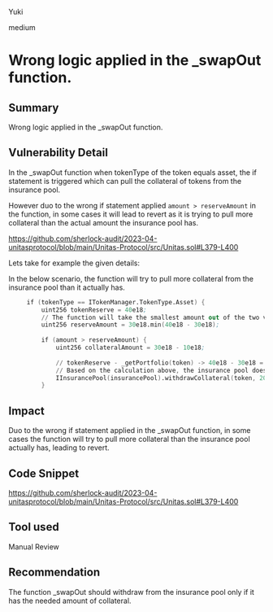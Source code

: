 Yuki

medium

# Wrong logic applied in the _swapOut function.

## Summary
Wrong logic applied in the _swapOut function.

## Vulnerability Detail
In the _swapOut function when tokenType of the token equals asset, the if statement is triggered which can pull the collateral of tokens from the insurance pool. 

However duo to the wrong if statement applied `amount > reserveAmount` in the function, in some cases it will lead to revert as it is trying to pull more collateral than the actual amount the insurance pool has.

https://github.com/sherlock-audit/2023-04-unitasprotocol/blob/main/Unitas-Protocol/src/Unitas.sol#L379-L400

Lets take for example the given details:

In the below scenario, the function will try to pull more collateral from the insurance pool than it actually has.
```s
     if (tokenType == ITokenManager.TokenType.Asset) { 
         uint256 tokenReserve = 40e18; 
         // The function will take the smallest amount out of the two variables.
         uint256 reserveAmount = 30e18.min(40e18 - 30e18); 
  
         if (amount > reserveAmount) { 
             uint256 collateralAmount = 30e18 - 10e18; 
  
             // tokenReserve - _getPortfolio(token) -> 40e18 - 30e18 = 10e18
             // Based on the calculation above, the insurance pool doesn't have enough collateral to cover the withdraw of 20e18.
             IInsurancePool(insurancePool).withdrawCollateral(token, 20e18); 
         }
```
## Impact
Duo to the wrong if statement applied in the _swapOut function, in some cases the function will try to pull more collateral than the insurance pool actually has, leading to revert.

## Code Snippet

https://github.com/sherlock-audit/2023-04-unitasprotocol/blob/main/Unitas-Protocol/src/Unitas.sol#L379-L400

## Tool used

Manual Review

## Recommendation
The function _swapOut should withdraw from the insurance pool only if it has the needed amount of collateral.
